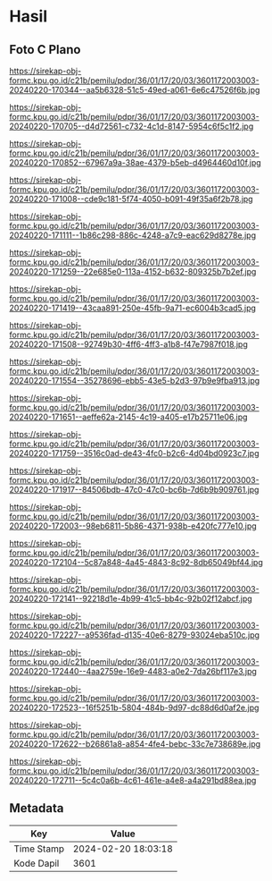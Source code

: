 # Hasil

## Foto C Plano

https://sirekap-obj-formc.kpu.go.id/c21b/pemilu/pdpr/36/01/17/20/03/3601172003003-20240220-170344--aa5b6328-51c5-49ed-a061-6e6c47526f6b.jpg

https://sirekap-obj-formc.kpu.go.id/c21b/pemilu/pdpr/36/01/17/20/03/3601172003003-20240220-170705--d4d72561-c732-4c1d-8147-5954c6f5c1f2.jpg

https://sirekap-obj-formc.kpu.go.id/c21b/pemilu/pdpr/36/01/17/20/03/3601172003003-20240220-170852--67967a9a-38ae-4379-b5eb-d4964460d10f.jpg

https://sirekap-obj-formc.kpu.go.id/c21b/pemilu/pdpr/36/01/17/20/03/3601172003003-20240220-171008--cde9c181-5f74-4050-b091-49f35a6f2b78.jpg

https://sirekap-obj-formc.kpu.go.id/c21b/pemilu/pdpr/36/01/17/20/03/3601172003003-20240220-171111--1b86c298-886c-4248-a7c9-eac629d8278e.jpg

https://sirekap-obj-formc.kpu.go.id/c21b/pemilu/pdpr/36/01/17/20/03/3601172003003-20240220-171259--22e685e0-113a-4152-b632-809325b7b2ef.jpg

https://sirekap-obj-formc.kpu.go.id/c21b/pemilu/pdpr/36/01/17/20/03/3601172003003-20240220-171419--43caa891-250e-45fb-9a71-ec6004b3cad5.jpg

https://sirekap-obj-formc.kpu.go.id/c21b/pemilu/pdpr/36/01/17/20/03/3601172003003-20240220-171508--92749b30-4ff6-4ff3-a1b8-f47e7987f018.jpg

https://sirekap-obj-formc.kpu.go.id/c21b/pemilu/pdpr/36/01/17/20/03/3601172003003-20240220-171554--35278696-ebb5-43e5-b2d3-97b9e9fba913.jpg

https://sirekap-obj-formc.kpu.go.id/c21b/pemilu/pdpr/36/01/17/20/03/3601172003003-20240220-171651--aeffe62a-2145-4c19-a405-e17b25711e06.jpg

https://sirekap-obj-formc.kpu.go.id/c21b/pemilu/pdpr/36/01/17/20/03/3601172003003-20240220-171759--3516c0ad-de43-4fc0-b2c6-4d04bd0923c7.jpg

https://sirekap-obj-formc.kpu.go.id/c21b/pemilu/pdpr/36/01/17/20/03/3601172003003-20240220-171917--84506bdb-47c0-47c0-bc6b-7d6b9b909761.jpg

https://sirekap-obj-formc.kpu.go.id/c21b/pemilu/pdpr/36/01/17/20/03/3601172003003-20240220-172003--98eb6811-5b86-4371-938b-e420fc777e10.jpg

https://sirekap-obj-formc.kpu.go.id/c21b/pemilu/pdpr/36/01/17/20/03/3601172003003-20240220-172104--5c87a848-4a45-4843-8c92-8db65049bf44.jpg

https://sirekap-obj-formc.kpu.go.id/c21b/pemilu/pdpr/36/01/17/20/03/3601172003003-20240220-172141--92218d1e-4b99-41c5-bb4c-92b02f12abcf.jpg

https://sirekap-obj-formc.kpu.go.id/c21b/pemilu/pdpr/36/01/17/20/03/3601172003003-20240220-172227--a9536fad-d135-40e6-8279-93024eba510c.jpg

https://sirekap-obj-formc.kpu.go.id/c21b/pemilu/pdpr/36/01/17/20/03/3601172003003-20240220-172440--4aa2759e-16e9-4483-a0e2-7da26bf117e3.jpg

https://sirekap-obj-formc.kpu.go.id/c21b/pemilu/pdpr/36/01/17/20/03/3601172003003-20240220-172523--16f5251b-5804-484b-9d97-dc88d6d0af2e.jpg

https://sirekap-obj-formc.kpu.go.id/c21b/pemilu/pdpr/36/01/17/20/03/3601172003003-20240220-172622--b26861a8-a854-4fe4-bebc-33c7e738689e.jpg

https://sirekap-obj-formc.kpu.go.id/c21b/pemilu/pdpr/36/01/17/20/03/3601172003003-20240220-172711--5c4c0a6b-4c61-461e-a4e8-a4a291bd88ea.jpg


## Metadata

| Key        | Value               |
| ---------- | ------------------- |
| Time Stamp | 2024-02-20 18:03:18 |
| Kode Dapil | 3601                |



